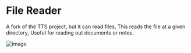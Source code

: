 # File Reader

A fork of the TTS project, but it can read files, 
This reads the file at a given directory, Useful for reading out documents or notes.

![image](https://user-images.githubusercontent.com/63401208/209497277-5b4bb468-c5ff-45c7-a11a-b3addfdede87.png)
